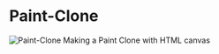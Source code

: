 # Paint-Clone
![Paint-Clone](https://i.imgur.com/4GFoySz.png)
Making a Paint Clone with HTML canvas
